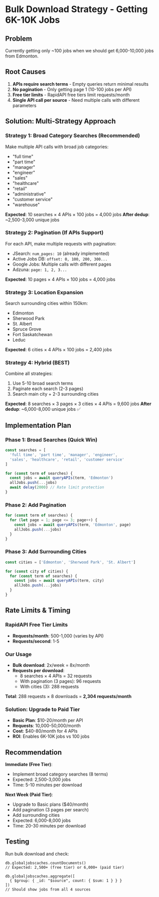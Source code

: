 # Bulk Download Strategy - Getting 6K-10K Jobs

## Problem
Currently getting only ~100 jobs when we should get 6,000-10,000 jobs from Edmonton.

## Root Causes
1. **APIs require search terms** - Empty queries return minimal results
2. **No pagination** - Only getting page 1 (10-100 jobs per API)
3. **Free tier limits** - RapidAPI free tiers limit requests/month
4. **Single API call per source** - Need multiple calls with different parameters

## Solution: Multi-Strategy Approach

### Strategy 1: Broad Category Searches (Recommended)
Make multiple API calls with broad job categories:
- "full time" 
- "part time"
- "manager"
- "engineer"
- "sales"
- "healthcare"
- "retail"
- "administrative"
- "customer service"
- "warehouse"

**Expected**: 10 searches × 4 APIs × 100 jobs = 4,000 jobs
**After dedup**: ~2,500-3,000 unique jobs

### Strategy 2: Pagination (If APIs Support)
For each API, make multiple requests with pagination:
- JSearch: `num_pages: 10` (already implemented)
- Active Jobs DB: `offset: 0, 100, 200, 300...`
- Google Jobs: Multiple calls with different pages
- Adzuna: `page: 1, 2, 3...`

**Expected**: 10 pages × 4 APIs × 100 jobs = 4,000 jobs

### Strategy 3: Location Expansion
Search surrounding cities within 150km:
- Edmonton
- Sherwood Park
- St. Albert
- Spruce Grove
- Fort Saskatchewan
- Leduc

**Expected**: 6 cities × 4 APIs × 100 jobs = 2,400 jobs

### Strategy 4: Hybrid (BEST)
Combine all strategies:
1. Use 5-10 broad search terms
2. Paginate each search (2-3 pages)
3. Search main city + 2-3 surrounding cities

**Expected**: 8 searches × 3 pages × 3 cities × 4 APIs = 9,600 jobs
**After dedup**: ~6,000-8,000 unique jobs ✅

## Implementation Plan

### Phase 1: Broad Searches (Quick Win)
```typescript
const searches = [
  'full time', 'part time', 'manager', 'engineer', 
  'sales', 'healthcare', 'retail', 'customer service'
]

for (const term of searches) {
  const jobs = await queryAPIs(term, 'Edmonton')
  allJobs.push(...jobs)
  await delay(2000) // Rate limit protection
}
```

### Phase 2: Add Pagination
```typescript
for (const term of searches) {
  for (let page = 1; page <= 3; page++) {
    const jobs = await queryAPIs(term, 'Edmonton', page)
    allJobs.push(...jobs)
  }
}
```

### Phase 3: Add Surrounding Cities
```typescript
const cities = ['Edmonton', 'Sherwood Park', 'St. Albert']

for (const city of cities) {
  for (const term of searches) {
    const jobs = await queryAPIs(term, city)
    allJobs.push(...jobs)
  }
}
```

## Rate Limits & Timing

### RapidAPI Free Tier Limits
- **Requests/month**: 500-1,000 (varies by API)
- **Requests/second**: 1-5

### Our Usage
- **Bulk download**: 2x/week = 8x/month
- **Requests per download**: 
  - 8 searches × 4 APIs = 32 requests
  - With pagination (3 pages): 96 requests
  - With cities (3): 288 requests

**Total**: 288 requests × 8 downloads = **2,304 requests/month**

### Solution: Upgrade to Paid Tier
- **Basic Plan**: $10-20/month per API
- **Requests**: 10,000-50,000/month
- **Cost**: $40-80/month for 4 APIs
- **ROI**: Enables 6K-10K jobs vs 100 jobs

## Recommendation

**Immediate (Free Tier)**:
- Implement broad category searches (8 terms)
- Expected: 2,500-3,000 jobs
- Time: 5-10 minutes per download

**Next Week (Paid Tier)**:
- Upgrade to Basic plans ($40/month)
- Add pagination (3 pages per search)
- Add surrounding cities
- Expected: 6,000-8,000 jobs
- Time: 20-30 minutes per download

## Testing

Run bulk download and check:
```
db.globaljobscaches.countDocuments()
// Expected: 2,500+ (free tier) or 6,000+ (paid tier)

db.globaljobscaches.aggregate([
  { $group: { _id: "$source", count: { $sum: 1 } } }
])
// Should show jobs from all 4 sources
```

